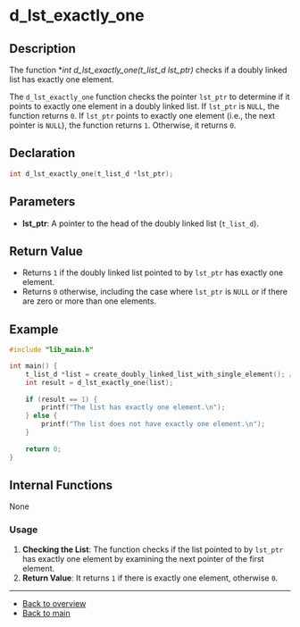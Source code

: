 # d_lst_exactly_one

## Description

The function **int d_lst_exactly_one(t_list_d *lst_ptr)** checks if a doubly linked list has exactly one element.

The `d_lst_exactly_one` function checks the pointer `lst_ptr` to determine if it points to exactly one element in a doubly linked list. If `lst_ptr` is `NULL`, the function returns `0`. If `lst_ptr` points to exactly one element (i.e., the next pointer is `NULL`), the function returns `1`. Otherwise, it returns `0`.

## Declaration
```c
int d_lst_exactly_one(t_list_d *lst_ptr);
```
## Parameters

- **lst_ptr**: A pointer to the head of the doubly linked list (`t_list_d`).

## Return Value

- Returns `1` if the doubly linked list pointed to by `lst_ptr` has exactly one element.
- Returns `0` otherwise, including the case where `lst_ptr` is `NULL` or if there are zero or more than one elements.

## Example

```c
#include "lib_main.h"

int main() {
    t_list_d *list = create_doubly_linked_list_with_single_element(); // Assume this function creates a list with exactly one element
    int result = d_lst_exactly_one(list);
    
    if (result == 1) {
        printf("The list has exactly one element.\n");
    } else {
        printf("The list does not have exactly one element.\n");
    }
    
    return 0;
}
```
## Internal Functions

None

### Usage

1. **Checking the List**: The function checks if the list pointed to by `lst_ptr` has exactly one element by examining the next pointer of the first element.
2. **Return Value**: It returns `1` if there is exactly one element, otherwise `0`.

---

- [Back to overview](../Overview_about_function.md)
- [Back to main](/)

